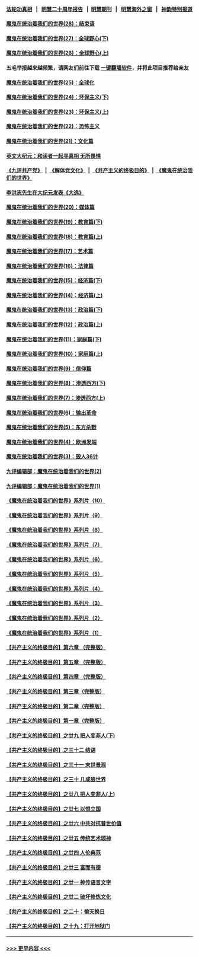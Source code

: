 #### [法轮功真相](https://github.com/gfw-breaker/truth/blob/master/README.md?t=0) &nbsp;&nbsp;|&nbsp;&nbsp; [明慧二十周年报告](https://github.com/gfw-breaker/mh-reports/blob/master/README.md?t=0) &nbsp;&nbsp;|&nbsp;&nbsp;[明慧期刊](https://github.com/gfw-breaker/mh-qikan) &nbsp;&nbsp;|&nbsp;&nbsp; [明慧海外之窗](https://github.com/gfw-breaker/mh-news/blob/master/README.md?t=0) &nbsp;&nbsp;|&nbsp;&nbsp; [神韵特别报道](https://github.com/gfw-breaker/mh-news/blob/master/shenyun.md?t=0)
#### [魔鬼在统治着我们的世界(28)：结束语](../pages/nsc422/n10936246.md?t=06192151) 
#### [魔鬼在统治着我们的世界(27)：全球野心(下)](../pages/nsc422/n10928319.md?t=06192151) 
#### [魔鬼在统治着我们的世界(26)：全球野心(上)](../pages/nsc422/n10900318.md?t=06192151) 
#### 五毛举报越来越频繁，请网友们前往下载 [一键翻墙软件](https://github.com/gfw-breaker/ssr-accounts)，并将此项目推荐给亲友
#### [魔鬼在统治着我们的世界(25)：全球化](../pages/nsc422/n10788205.md?t=06192151) 
#### [魔鬼在统治着我们的世界(24)：环保主义(下)](../pages/nsc422/n10695307.md?t=06192151) 
#### [魔鬼在统治着我们的世界(23)：环保主义(上)](../pages/nsc422/n10688613.md?t=06192151) 
#### [魔鬼在统治着我们的世界(22)：恐怖主义](../pages/nsc422/n10614727.md?t=06192151) 
#### [魔鬼在统治着我们的世界(21)：文化篇](../pages/nsc422/n10597706.md?t=06192151) 
#### [英文大纪元：和读者一起寻真相 无所畏惧](../pages/nsc422/n12542027.md?t=06192151) 
#### [《九评共产党》](https://github.com/begood0513/9ping.md/blob/master/README.md) &nbsp;|&nbsp; [《解体党文化》](../../../../jtdwh.md/blob/master/README.md)  &nbsp;|&nbsp; [《共产主义的终极目的》](../../../../gczydzjmd.md/blob/master/README.md) &nbsp;|&nbsp; [《魔鬼在统治我们的世界》](../../../../mgztzwmdsj.md/blob/master/README.md) 
#### [李洪志先生在大纪元发表《大选》](../pages/nsc422/n12534746.md?t=06192151) 
#### [魔鬼在统治着我们的世界(20)：媒体篇](../pages/nsc422/n10586579.md?t=06192151) 
#### [魔鬼在统治着我们的世界(19)：教育篇(下)](../pages/nsc422/n10564808.md?t=06192151) 
#### [魔鬼在统治着我们的世界(18)：教育篇(上)](../pages/nsc422/n10526970.md?t=06192151) 
#### [魔鬼在统治着我们的世界(17)：艺术篇](../pages/nsc422/n10499093.md?t=06192151) 
#### [魔鬼在统治着我们的世界(16)：法律篇](../pages/nsc422/n10485969.md?t=06192151) 
#### [魔鬼在统治着我们的世界(15)：经济篇(下)](../pages/nsc422/n10469975.md?t=06192151) 
#### [魔鬼在统治着我们的世界(14)：经济篇(上)](../pages/nsc422/n10457370.md?t=06192151) 
#### [魔鬼在统治着我们的世界(13)：政治篇(下)](../pages/nsc422/n10448270.md?t=06192151) 
#### [魔鬼在统治着我们的世界(12)：政治篇(上)](../pages/nsc422/n10444576.md?t=06192151) 
#### [魔鬼在统治着我们的世界(11)：家庭篇(下)](../pages/nsc422/n10440961.md?t=06192151) 
#### [魔鬼在统治着我们的世界(10)：家庭篇(上)](../pages/nsc422/n10435448.md?t=06192151) 
#### [魔鬼在统治着我们的世界(9)：信仰篇](../pages/nsc422/n10432159.md?t=06192151) 
#### [魔鬼在统治着我们的世界(8)：渗透西方(下)](../pages/nsc422/n10429603.md?t=06192151) 
#### [魔鬼在统治着我们的世界(7)：渗透西方(上)](../pages/nsc422/n10426013.md?t=06192151) 
#### [魔鬼在统治着我们的世界(6)：输出革命](../pages/nsc422/n10421536.md?t=06192151) 
#### [魔鬼在统治着我们的世界(5)：东方杀戮](../pages/nsc422/n10417707.md?t=06192151) 
#### [魔鬼在统治着我们的世界(4)：欧洲发端](../pages/nsc422/n10414890.md?t=06192151) 
#### [魔鬼在统治着我们的世界(3)：毁人36计](../pages/nsc422/n10411583.md?t=06192151) 
#### [九评编辑部：魔鬼在统治着我们的世界(2)](../pages/nsc422/n10410036.md?t=06192151) 
#### [九评编辑部：魔鬼在统治着我们的世界(1)](../pages/nsc422/n10406825.md?t=06192151) 
#### [《魔鬼在统治着我们的世界》系列片（10）](../pages/nsc422/n12292670.md?t=06192151) 
#### [《魔鬼在统治着我们的世界》系列片（9）](../pages/nsc422/n12290859.md?t=06192151) 
#### [《魔鬼在统治着我们的世界》系列片（8）](../pages/nsc422/n12287445.md?t=06192151) 
#### [《魔鬼在统治着我们的世界》系列片（7）](../pages/nsc422/n12283425.md?t=06192151) 
#### [《魔鬼在统治着我们的世界》系列片（6）](../pages/nsc422/n12282314.md?t=06192151) 
#### [《魔鬼在统治着我们的世界》系列片（5）](../pages/nsc422/n12281419.md?t=06192151) 
#### [《魔鬼在统治着我们的世界》系列片（4）](../pages/nsc422/n12274024.md?t=06192151) 
#### [《魔鬼在统治着我们的世界》系列片（3）](../pages/nsc422/n12271322.md?t=06192151) 
#### [《魔鬼在统治着我们的世界》系列片（2）](../pages/nsc422/n12269049.md?t=06192151) 
#### [《魔鬼在统治着我们的世界》系列片（1）](../pages/nsc422/n12267575.md?t=06192151) 
#### [【共产主义的终极目的】第六章 （完整版）](../pages/nsc422/n11428913.md?t=06192151) 
#### [【共产主义的终极目的】第五章 （完整版）](../pages/nsc422/n11428912.md?t=06192151) 
#### [【共产主义的终极目的】第四章 （完整版）](../pages/nsc422/n11428907.md?t=06192151) 
#### [【共产主义的终极目的】第三章（完整版）](../pages/nsc422/n11428848.md?t=06192151) 
#### [【共产主义的终极目的】第二章（完整版）](../pages/nsc422/n11428831.md?t=06192151) 
#### [【共产主义的终极目的】第一章（完整版）](../pages/nsc422/n11417651.md?t=06192151) 
#### [【共产主义的终极目的】之廿九 把人变非人(下)](../pages/nsc422/n11344140.md?t=06192151) 
#### [【共产主义的终极目的】之三十二 结语](../pages/nsc422/n11360535.md?t=06192151) 
#### [【共产主义的终极目的】之三十一 末世景观](../pages/nsc422/n11351129.md?t=06192151) 
#### [【共产主义的终极目的】之三十 几成狼世界](../pages/nsc422/n11348280.md?t=06192151) 
#### [【共产主义的终极目的】之廿八 把人变非人(上)](../pages/nsc422/n11340492.md?t=06192151) 
#### [【共产主义的终极目的】之廿七 以恨立国](../pages/nsc422/n11336944.md?t=06192151) 
#### [【共产主义的终极目的】之廿六 中共对抗普世价值](../pages/nsc422/n11324785.md?t=06192151) 
#### [【共产主义的终极目的】之廿五 传统艺术颂神](../pages/nsc422/n11296396.md?t=06192151) 
#### [【共产主义的终极目的】之廿四 人伦典范](../pages/nsc422/n11296397.md?t=06192151) 
#### [【共产主义的终极目的】之廿三 富而有德](../pages/nsc422/n11283598.md?t=06192151) 
#### [【共产主义的终极目的】之廿一 神传语言文字](../pages/nsc422/n11263265.md?t=06192151) 
#### [【共产主义的终极目的】之廿二 破坏修炼文化](../pages/nsc422/n11245728.md?t=06192151) 
#### [【共产主义的终极目的】之二十：偷天换日](../pages/nsc422/n11238846.md?t=06192151) 
#### [【共产主义的终极目的】之十九：打开地狱门](../pages/nsc422/n11206376.md?t=06192151) 

----
#### [ >>> 更早内容 <<< ](../indexes/nsc422-earlier.md)
